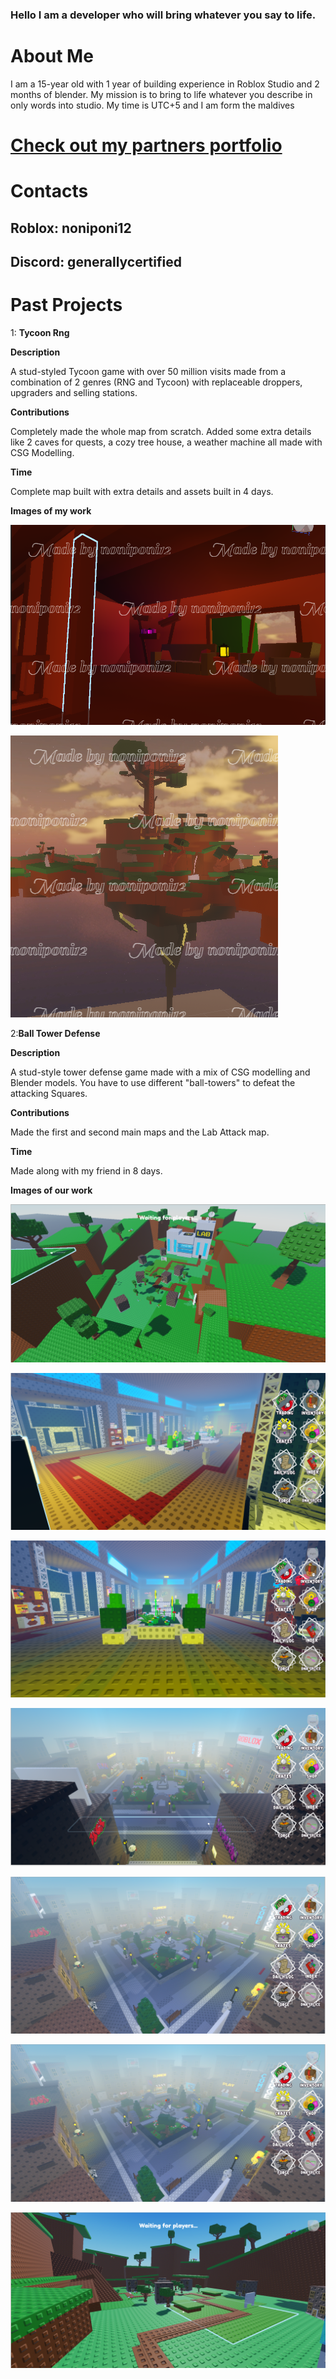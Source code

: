 ### Hello I am a developer who will bring whatever you say to life.

# About Me

I am a 15-year old with 1 year of building experience in Roblox Studio and 2 months of blender.
My mission is to bring to life whatever you describe in only words into studio.
My time is UTC+5 and I am form the maldives

# [Check out my partners portfolio](Saaditle.md)

# Contacts

## Roblox: noniponi12
## Discord: generallycertified

# Past Projects

1: **Tycoon Rng**

**Description**

 A stud-styled Tycoon game with over 50 million visits made from a combination of
 2 genres (RNG and Tycoon) with replaceable droppers, upgraders and selling stations.

 **Contributions**

 Completely made the whole map from scratch. Added some extra details
 like 2 caves for quests, a cozy tree house, a weather machine all made with CSG Modelling.

**Time**

Complete map built with extra details and assets built in 4 days.

**Images of my work**

![image alt](https://github.com/N0Nl/N0Nl.github.io/blob/main/unnamed.png?raw=true)

![image alt](https://github.com/N0Nl/N0Nl.github.io/blob/main/unnamed%20(1).png?raw=true)

2:**Ball Tower Defense**

**Description**

A stud-style tower defense game made with a mix of CSG modelling and Blender models.
You have to use different "ball-towers" to defeat the attacking Squares.

**Contributions**

Made the first and second main maps and the Lab Attack map.

**Time**

Made along with my friend in 8 days.

**Images of our work**

![image alt](https://github.com/N0Nl/N0Nl.github.io/blob/main/image.png?raw=true)

![image alt](https://github.com/N0Nl/N0Nl.github.io/blob/main/image%20(6).png?raw=true)

![image alt](https://github.com/N0Nl/N0Nl.github.io/blob/main/image%20(5).png?raw=true)

![image alt](https://github.com/N0Nl/N0Nl.github.io/blob/main/image%20(4).png?raw=true)

![image alt](https://github.com/N0Nl/N0Nl.github.io/blob/main/image%20(3).png?raw=true)

![image alt](https://github.com/N0Nl/N0Nl.github.io/blob/main/image%20(2).png?raw=true)

![image alt](https://github.com/N0Nl/N0Nl.github.io/blob/main/image%20(1).png?raw=true)


















 
